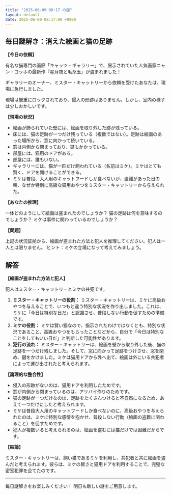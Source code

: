 ```yaml
---
title: "2025-06-09 08:17 の謎"
layout: default
date: 2025-06-09 08:17:00 +0900
---
```

## 毎日謎解き：消えた絵画と猫の足跡

**【今日の依頼】**

有名な猫専門の画廊「キャッツ・ギャラリー」で、展示されていた人気画家ニャン・ゴッホの最新作『星月夜と毛糸玉』が盗まれました！

ギャラリーのオーナー、ミスター・キャットリーから依頼を受けたあなたは、現場に急行しました。

現場は厳重にロックされており、侵入の形跡はありません。しかし、室内の様子は少しおかしいです。

**【現場の状況】**

*   絵画が飾られていた壁には、絵画を取り外した跡が残っている。
*   床には、猫の足跡が一つだけ残っている（複数ではない）。足跡は絵画のあった場所から、窓に向かって続いている。
*   窓は内側から閉まっており、鍵もかかっている。
*   部屋には、猫用のドアがある。
*   部屋には、誰もいない。
*   ギャラリーには、猫が一匹だけ飼われている（名前はミケ）。ミケはとても賢く、ドアを開けることができる。
*   ミケは普段、大人用のキャットフードしか食べないが、盗難があった日の朝、なぜか特別に高級な猫用おやつをミスター・キャットリーから与えられた。

**【あなたの推理】**

一体どのようにして絵画は盗まれたのでしょうか？ 猫の足跡は何を意味するのでしょうか？ ミケは事件に関わっているのでしょうか？

**【問題】**

上記の状況証拠から、絵画が盗まれた方法と犯人を推理してください。犯人は一人とは限りません。
ヒント：ミケの立場になって考えてみましょう。

## 解答

**【絵画が盗まれた方法と犯人】**

犯人はミスター・キャットリーとミケの共犯です。

1.  **ミスター・キャットリーの役割：** ミスター・キャットリーは、ミケに高級おやつを与えることで、いつもと違う特別な状況を作り出しました。これは、ミケに「今日は特別な日だ」と認識させ、普段しない行動を促すための準備です。
2.  **ミケの役割：** ミケは賢い猫なので、指示されたわけではなくとも、特別な状況であること、高級おやつをもらったことなどから、自分で「今日は特別なことをしてもいい日だ」と判断した可能性があります。
3.  **犯行の流れ：** ミスター・キャットリーは、絵画を壁から取り外した後、猫の足跡を一つだけ残しました。そして、窓に向かって足跡をつけさせ、窓を閉め、鍵をかけました。ミケは猫用ドアから外へ出て、絵画は外にいる共犯者によって運び出されたと考えられます。

**【論理的な整合性】**

*   侵入の形跡がないのは、猫用ドアを利用したためです。
*   窓が内側から閉まっているのは、アリバイ作りのためです。
*   猫の足跡が一つだけなのは、足跡をたくさんつけると不自然になるため、あえて一つだけにしたと考えられます。
*   ミケは普段大人用のキャットフードしか食べないのに、高級おやつを与えられたのは、ミケに特別な感情を抱かせ、普段しない行動（絵画の盗難に関わること）を促すためです。
*   犯人が複数いると考えられるのは、絵画を盗むには猫だけでは困難だからです。

**【結論】**

ミスター・キャットリーは、飼い猫であるミケを利用し、共犯者と共に絵画を盗んだと考えられます。彼らは、ミケの賢さと猫用ドアを利用することで、完璧な密室犯罪を企てたのです。

---
毎日謎解きをお楽しみください！ 明日も新しい謎をご用意します。
